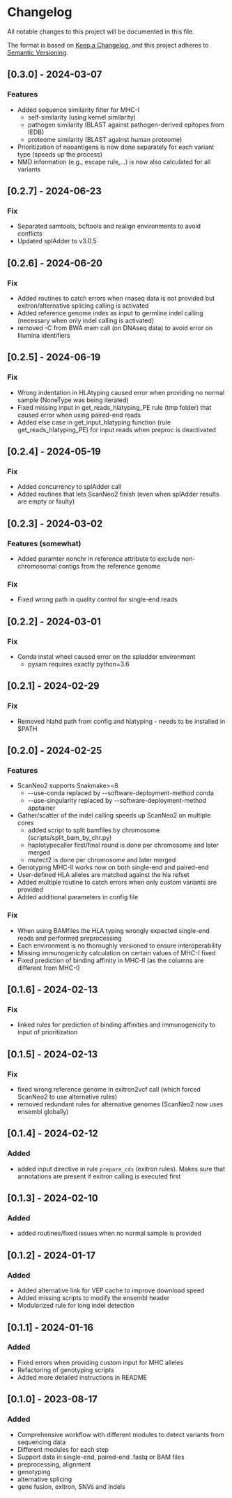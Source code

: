 # Changelog

All notable changes to this project will be documented in this file.

The format is based on [Keep a Changelog](https://keepachangelog.com/en/1.0.0/),
and this project adheres to [Semantic Versioning](https://semver.org/spec/v2.0.0.html).

## [0.3.0] - 2024-03-07

### Features

- Added sequence similarity filter for MHC-I
    - self-similarity (using kernel similarity)
    - pathogen similarity (BLAST against pathogen-derived epitopes from IEDB)
    - proteome similarity (BLAST against human proteome)
- Prioritization of neoantigens is now done separately for each variant type (speeds up the process)
- NMD information (e.g., escape rule,...) is now also calculated for all variants

## [0.2.7] - 2024-06-23 

### Fix 

- Separated samtools, bcftools and realign environments to avoid conflicts
- Updated splAdder to v3.0.5

## [0.2.6] - 2024-06-20

### Fix 

- Added routines to catch errors when rnaseq data is not provided but exitron/alternative splicing calling is activated
- Added reference genome index as input to germline indel calling (necessary when only indel calling is activated)
- removed -C from BWA mem call (on DNAseq data) to avoid error on Illumina identifiers

## [0.2.5] - 2024-06-19

### Fix 

- Wrong indentation in HLAtyping caused error when providing no normal sample (NoneType was being iterated)
- Fixed missing input in get_reads_hlatyping_PE rule (tmp folder) that caused error when using paired-end reads
- Added else case in get_input_hlatyping function (rule get_reads_hlatyping_PE) for input reads when preproc is deactivated

## [0.2.4] - 2024-05-19

### Fix

- Added concurrency to splAdder call
- Added routines that lets ScanNeo2 finish (even when splAdder results are empty or faulty)

## [0.2.3] - 2024-03-02

### Features (somewhat)

- Added paramter nonchr in reference attribute to exclude non-chromosomal contigs from the reference genome

### Fix

- Fixed wrong path in quality control for single-end reads

## [0.2.2] - 2024-03-01

### Fix 

- Conda instal wheel caused error on the spladder environment
    - pysam requires exactly python=3.6

## [0.2.1] - 2024-02-29

### Fix

- Removed hlahd path from config and hlatyping - needs to be installed in $PATH


## [0.2.0] - 2024-02-25

### Features

- ScanNeo2 supports Snakmake>=8 
    - --use-conda replaced by --software-deployment-method conda
    - --use-singularity replaced by --software-deployment-method apptainer
- Gather/scatter of the indel calling speeds up ScanNeo2 on multiple cores
    - added script to split bamfiles by chromosome (scripts/split_bam_by_chr.py)
    - haplotypecaller first/final round is done per chromosome and later merged
    - mutect2 is done per chromosome and later merged
- Genotyping MHC-II works now on both single-end and paired-end
- User-defined HLA alleles are matched against the hla refset
- Added multiple routine to catch errors when only custom variants are provided
- Added additional parameters in config file

### Fix 

- When using BAMfiles the HLA typing wrongly expected single-end reads and performed preprocessing
- Each environment is no thoroughly versioned to ensure interoperability
- Missing immunogenicity calculation on certain values of MHC-I fixed
- Fixed prediction of binding affinity in MHC-II (as the columns are different from MHC-I)


## [0.1.6] - 2024-02-13

### Fix 

- linked rules for prediction of binding affinities and immunogenicity to input of prioritization


## [0.1.5] - 2024-02-13

### Fix 

- fixed wrong reference genome in exitron2vcf call (which forced ScanNeo2 to use alternative rules)
- removed redundant rules for alternative genomes (ScanNeo2 now uses ensembl globally)

## [0.1.4] - 2024-02-12

### Added

- added input directive in rule `prepare_cds` (exitron rules). Makes sure that annotations are present if exitron calling is executed first

## [0.1.3] - 2024-02-10

### Added

- added routines/fixed issues when no normal sample is provided

## [0.1.2] - 2024-01-17

### Added

- Added alternative link for VEP cache to improve download speed
- Added missing scripts to modify the ensembl header
- Modularized rule for long indel detection

## [0.1.1] - 2024-01-16

### Added

- Fixed errors when providing custom input for MHC alleles
- Refactoring of genotyping scripts 
- Added more detailed instructions in README

## [0.1.0] - 2023-08-17

### Added

- Comprehensive workflow with different modules to detect variants from sequencing data
- Different modules for each step
- Support data in single-end, paired-end .fastq or BAM files
- preprocessing, alignment
- genotyping
- alternative splicing
- gene fusion, exitron, SNVs and indels
